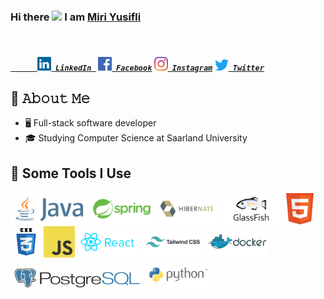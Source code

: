 ### Hi there  <img src="https://github.com/sciencepal/sciencepal/blob/master/assets/Hi.gif" width="20px"> I am [Miri Yusifli](http://miriyusifli.com/)

<h5>
  
  <code>
    <a href="https://www.linkedin.com/in/miriyusifli/" title="LinkedIn Profile">
      <img width="22" src="https://github.com/miriyusifli/miriyusifli/blob/main/linkedin.svg"> LinkedIn </a></code> 
  <code><a href="https://www.facebook.com/yusiflimiri" title="Facebook Profile"><img width="22" src="https://github.com/miriyusifli/miriyusifli/blob/main/facebook.svg"> Facebook</a></code>
<code><a href="https://www.instagram.com/miriyusifli/" title="Instagram Profile"><img width="22" src="https://github.com/miriyusifli/miriyusifli/blob/main/instagram.svg"> Instagram</a></code>
<code><a href="https://twitter.com/miri_yusifli" title="Twitter Profile"><img width="22" src="https://github.com/miriyusifli/miriyusifli/blob/main/twitter.svg"> Twitter</a></code>
</h5>


## 📖 𝙰𝚋𝚘𝚞𝚝 𝙼𝚎
- 🖥 Full-stack software developer
- 🎓 Studying Computer Science at Saarland University

## 🚀 Some Tools I Use
<h5>
<img src="https://github.com/miriyusifli/miriyusifli/blob/main/java.svg" alt="java" height="50" />
<img src="https://github.com/miriyusifli/miriyusifli/blob/main/spring.svg" alt="spring" height="50" />
<img src="https://github.com/miriyusifli/miriyusifli/blob/main/hibernate.svg" alt="Hibernate" height="50" />
<img src="https://github.com/miriyusifli/miriyusifli/blob/main/glassfish.svg" alt="Glassfish" height="50" />
<img src="https://github.com/miriyusifli/miriyusifli/blob/main/html5.svg" alt="HTML5" height="50" />
<img src="https://github.com/miriyusifli/miriyusifli/blob/main/css3.svg" alt="CSS" height="50" />
<img src="https://github.com/miriyusifli/miriyusifli/blob/main/javascript.svg" alt="JavaScript" height="50" />
<img src="https://github.com/miriyusifli/miriyusifli/blob/main/react.svg" alt="react" height="50" />
<img src="https://github.com/miriyusifli/miriyusifli/blob/main/tailwindcss.svg" alt="TailwindCSS" height="50" />  
<img src="https://github.com/miriyusifli/miriyusifli/blob/main/docker.svg" alt="Docker" height="50" />
<img src="https://github.com/miriyusifli/miriyusifli/blob/main/postgresql.svg" alt="PostgreSQL" height="40" />
<img src="https://github.com/miriyusifli/miriyusifli/blob/main/python.svg" alt="python" height="50" />

  
</h5>

<!--
- 🔭 I’m currently working on ...
- 🌱 I’m currently learning ...
- 👯 I’m looking to collaborate on ...
- 🤔 I’m looking for help with ...
- 💬 Ask me about ...
- 📫 How to reach me: ...
- 😄 Pronouns: ...
- ⚡ Fun fact: ...
-->
